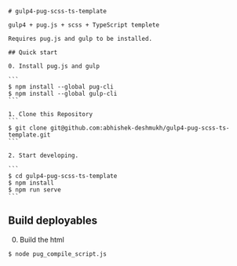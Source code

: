     # gulp4-pug-scss-ts-template

    gulp4 + pug.js + scss + TypeScript templete

    Requires pug.js and gulp to be installed.

    ## Quick start

    0. Install pug.js and gulp

    ```
    $ npm install --global pug-cli
    $ npm install --global gulp-cli
    ```

    1. Clone this Repository
    ```
    $ git clone git@github.com:abhishek-deshmukh/gulp4-pug-scss-ts-template.git
    ```

    2. Start developing.

    ```
    $ cd gulp4-pug-scss-ts-template
    $ npm install
    $ npm run serve
    ```

## Build deployables

0. Build the html
```
$ node pug_compile_script.js
```
